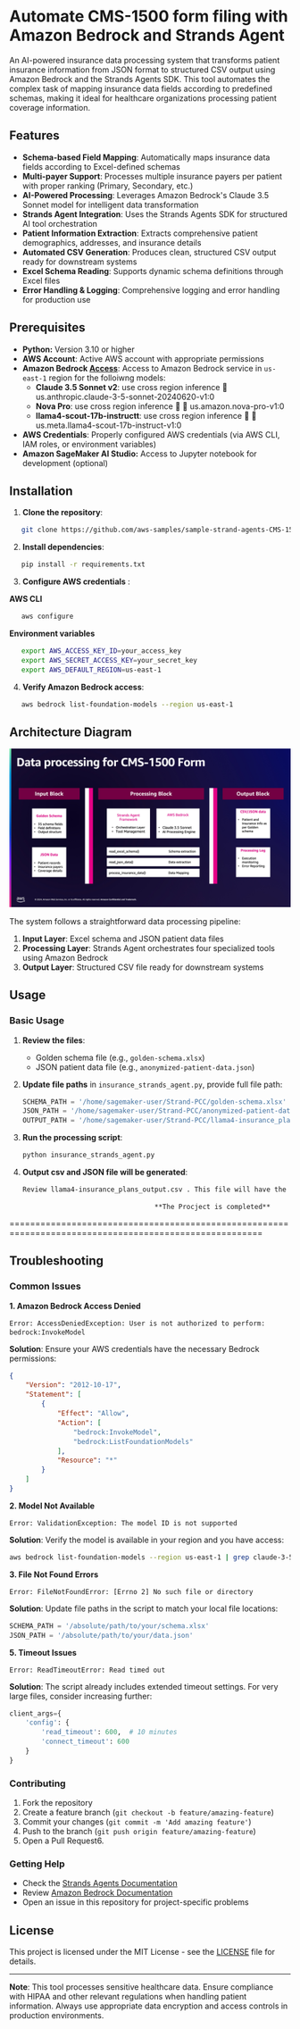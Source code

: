 # Automate CMS-1500 form filing with Amazon Bedrock and Strands Agent

An AI-powered insurance data processing system that transforms patient insurance information from JSON format to structured CSV output using Amazon Bedrock and the Strands Agents SDK. This tool automates the complex task of mapping insurance data fields according to predefined schemas, making it ideal for healthcare organizations processing patient coverage information.

## Features

- **Schema-based Field Mapping**: Automatically maps insurance data fields according to Excel-defined schemas
- **Multi-payer Support**: Processes multiple insurance payers per patient with proper ranking (Primary, Secondary, etc.)
- **AI-Powered Processing**: Leverages Amazon Bedrock's Claude 3.5 Sonnet model for intelligent data transformation
- **Strands Agent Integration**: Uses the Strands Agents SDK for structured AI tool orchestration
- **Patient Information Extraction**: Extracts comprehensive patient demographics, addresses, and insurance details
- **Automated CSV Generation**: Produces clean, structured CSV output ready for downstream systems
- **Excel Schema Reading**: Supports dynamic schema definitions through Excel files
- **Error Handling & Logging**: Comprehensive logging and error handling for production use

## Prerequisites

- **Python:** Version 3.10 or higher
- **AWS Account**: Active AWS account with appropriate permissions
- **Amazon Bedrock [Access](https://docs.aws.amazon.com/bedrock/latest/userguide/model-access.html)**: Access to Amazon Bedrock service in `us-east-1` region for the folloiwng models:
   - **Claude 3.5 Sonnet v2**: use cross region inference  us.anthropic.claude-3-5-sonnet-20240620-v1:0
   - **Nova Pro**: use cross region inference   us.amazon.nova-pro-v1:0
   - **llama4-scout-17b-instructt**: use cross region inference   us.meta.llama4-scout-17b-instruct-v1:0
- **AWS Credentials**: Properly configured AWS credentials (via AWS CLI, IAM roles, or environment variables)
- **Amazon SageMaker AI Studio:** Access to Jupyter notebook for development (optional)


## Installation

1. **Clone the repository**:
```bash
   git clone https://github.com/aws-samples/sample-strand-agents-CMS-1500-form.git
   ``` 

2. **Install dependencies**:
```bash
   pip install -r requirements.txt
   ```

3. **Configure AWS credentials** :
  
**AWS CLI**
```bash
   aws configure
   ```
**Environment variables**
```bash
   export AWS_ACCESS_KEY_ID=your_access_key
   export AWS_SECRET_ACCESS_KEY=your_secret_key
   export AWS_DEFAULT_REGION=us-east-1
   ```

4. **Verify Amazon Bedrock access**:
   
```bash
   aws bedrock list-foundation-models --region us-east-1
   ```

## Architecture Diagram

![Insurance Data Processing Architecture](CS-1500.jpg)

The system follows a straightforward data processing pipeline:

1. **Input Layer**: Excel schema and JSON patient data files
2. **Processing Layer**: Strands Agent orchestrates four specialized tools using Amazon Bedrock
3. **Output Layer**: Structured CSV file ready for downstream systems

## Usage

### Basic Usage

1. **Review the files**:
   - Golden schema file (e.g., `golden-schema.xlsx`) 
   - JSON patient data file (e.g., `anonymized-patient-data.json`) 

2. **Update file paths** in `insurance_strands_agent.py`, provide full file path:
   ```python
   SCHEMA_PATH = '/home/sagemaker-user/Strand-PCC/golden-schema.xlsx'
   JSON_PATH = '/home/sagemaker-user/Strand-PCC/anonymized-patient-data.json'
   OUTPUT_PATH = '/home/sagemaker-user/Strand-PCC/llama4-insurance_plans_output.csv'
   ```

3. **Run the processing script**:
   ```bash
   python insurance_strands_agent.py
   ```
4. **Output csv and JSON file will be generated**:
   ```bash
   Review llama4-insurance_plans_output.csv . This file will have the necessary data for CMS-1500 form
   ```
                                        **The Procject is completed**
=======================================================================================================


## Troubleshooting

### Common Issues

**1. Amazon Bedrock Access Denied**
```
Error: AccessDeniedException: User is not authorized to perform: bedrock:InvokeModel
```
**Solution**: Ensure your AWS credentials have the necessary Bedrock permissions:
```json
{
    "Version": "2012-10-17",
    "Statement": [
        {
            "Effect": "Allow",
            "Action": [
                "bedrock:InvokeModel",
                "bedrock:ListFoundationModels"
            ],
            "Resource": "*"
        }
    ]
}
```

**2. Model Not Available**
```
Error: ValidationException: The model ID is not supported
```
**Solution**: Verify the model is available in your region and you have access:
```bash
aws bedrock list-foundation-models --region us-east-1 | grep claude-3-5-sonnet
```

**3. File Not Found Errors**
```
Error: FileNotFoundError: [Errno 2] No such file or directory
```
**Solution**: Update file paths in the script to match your local file locations:
```python
SCHEMA_PATH = '/absolute/path/to/your/schema.xlsx'
JSON_PATH = '/absolute/path/to/your/data.json'
```

**5. Timeout Issues**
```
Error: ReadTimeoutError: Read timed out
```
**Solution**: The script already includes extended timeout settings. For very large files, consider increasing further:
```python
client_args={
    'config': {
        'read_timeout': 600,  # 10 minutes
        'connect_timeout': 600
    }
}
```
### Contributing

1. Fork the repository
2. Create a feature branch (`git checkout -b feature/amazing-feature`)
3. Commit your changes (`git commit -m 'Add amazing feature'`)
4. Push to the branch (`git push origin feature/amazing-feature`)
5. Open a Pull Request6. 
### Getting Help

- Check the [Strands Agents Documentation](https://docs.strands.ai)
- Review [Amazon Bedrock Documentation](https://docs.aws.amazon.com/bedrock/)
- Open an issue in this repository for project-specific problems

## License

This project is licensed under the MIT License - see the [LICENSE](LICENSE) file for details.

---

**Note**: This tool processes sensitive healthcare data. Ensure compliance with HIPAA and other relevant regulations when handling patient information. Always use appropriate data encryption and access controls in production environments.
